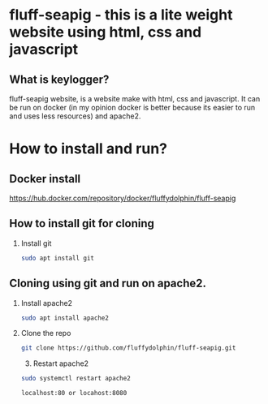 # fluff-seapig - this is a lite weight website using html, css and javascript

## What is keylogger?
fluff-seapig website, is a website make with html, css and javascript. It can be run on docker (in my opinion docker is better because its easier to run and uses less resources) and apache2.

# How to install and run?

## Docker install

https://hub.docker.com/repository/docker/fluffydolphin/fluff-seapig

## How to install git for cloning

1. Install git
   ```sh
   sudo apt install git
   ```



## Cloning using git and run on apache2.

1. Install apache2
   ```sh
   sudo apt install apache2
   ```
2. Clone the repo
   ```sh
   git clone https://github.com/fluffydolphin/fluff-seapig.git
   ```
   3. Restart apache2
   ```sh
   sudo systemctl restart apache2
   ```
      ```sh
      localhost:80 or locahost:8080
      ```
